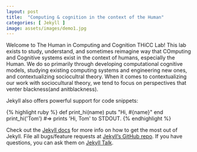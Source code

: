 ```yaml
---
layout: post
title:  "Computing & cognition in the context of the Human"
categories: [ Jekyll ]
image: assets/images/demo1.jpg
---
```

Welcome to The Human in Computing and Cognition THiCC Lab! This lab exists to study, understand, and sometimes reimagine way that COmputing and Cognitive systems exist in the context of humans, especially the Human. We do so primarily through developing computational cognitive models, studying existing computing systems and engineering new ones, and contextualizing sociocultral theory. When it comes to contextualizing our work with sociocultural theory, we tend to focus on perspectives that venter blackness(and anitblackness).

Jekyll also offers powerful support for code snippets:

{% highlight ruby %}
def print_hi(name)
  puts "Hi, #{name}"
end
print_hi('Tom')
#=> prints 'Hi, Tom' to STDOUT.
{% endhighlight %}

Check out the [Jekyll docs][jekyll-docs] for more info on how to get the most out of Jekyll. File all bugs/feature requests at [Jekyll’s GitHub repo][jekyll-gh]. If you have questions, you can ask them on [Jekyll Talk][jekyll-talk].

[jekyll-docs]: https://jekyllrb.com/docs/home
[jekyll-gh]:   https://github.com/jekyll/jekyll
[jekyll-talk]: https://talk.jekyllrb.com/
